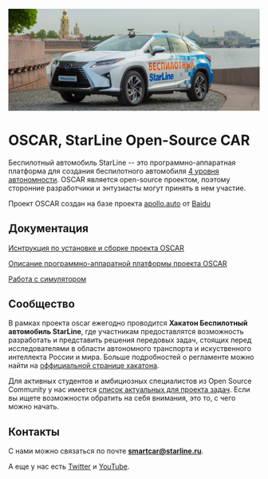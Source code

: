 ![logo](docs/oscar/images/main_page/lexus_rx_sl_2.png)

# OSCAR, StarLine Open-Source CAR

Беспилотный автомобиль StarLine -- это программно-аппаратная платформа для создания беспилотного автомобиля [4 уровня автономности](https://en.wikipedia.org/wiki/Autonomous_car#Levels_of_driving_automation). OSCAR является open-source проектом, поэтому сторонние разработчики и энтузиасты могут принять в нем участие.


Проект OSCAR создан на базе проекта [apollo.auto](https://apollo.auto) от [Baidu](https://www.baidu.com/)


## Документация

[Иснтрукция по установке и сборке проекта OSCAR](docs/oscar/README.md)

[Описание программно-аппаратной платформы проекта OSCAR](docs/oscar/soft_hard_description.md)

[Работа с симулятором](docs/oscar/lgsvl_simulator.md)


## Сообщество

В рамках проекта oscar ежегодно проводится **Хакатон Беспилотный автомобиль StarLine**, где участникам предоставлятся возможность разработать и представить решения передовых задач, стоящих перед исследователями в области автономного транспорта и искуственного интеллекта России и мира. Больше подробностей о регламенте можно найти на [оффициальной странице хакатона](https://robofinist.ru/event/info/short/id/339).

Для активных студентов и амбициозных специалистов из Open Source Community у нас имеется [список актуальных для проекта задач](docs/oscar/task_for_students.md). Если вы ищете возможности обратить на себя внимания, это то, с чего можно начать.


## Контакты

С нами можно связаться по почте **smartcar@starline.ru**.

А еще у нас есть [Twitter](https://twitter.com/starline_oscar) и [YouTube](https://www.youtube.com/channel/UC1ZPtOXu7cr4HsQKRpElDnA).
